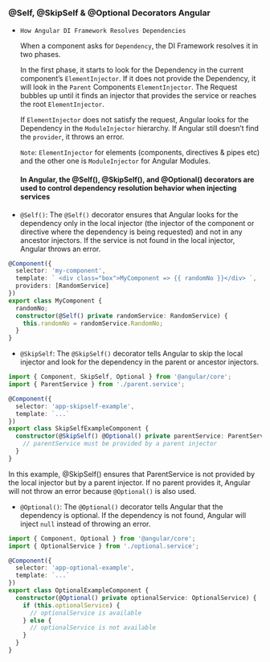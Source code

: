 ### @Self, @SkipSelf & @Optional Decorators Angular

- `How Angular DI Framework Resolves Dependencies`

  When a component asks for `Dependency`, the DI Framework resolves it in two phases.

  In the first phase, it starts to look for the Dependency in the current component’s `ElementInjector`. If it does not provide the Dependency, it will look in the `Parent` Components `ElementInjector`. The Request bubbles up until it finds an injector that provides the service or reaches the root `ElementInjector`.

  If `ElementInjector` does not satisfy the request, Angular looks for the Dependency in the `ModuleInjector` hierarchy. If Angular still doesn’t find the `provider`, it throws an error.

  `Note`: `ElementInjector` for elements (components, directives & pipes etc) and the other one is `ModuleInjector` for Angular Modules.

  #### In Angular, the @Self(), @SkipSelf(), and @Optional() decorators are used to control dependency resolution behavior when injecting services

- `@Self()`: The `@Self()` decorator ensures that Angular looks for the dependency only in the local injector (the injector of the component or directive where the dependency is being requested) and not in any ancestor injectors. If the service is not found in the local injector, Angular throws an error.

```ts
@Component({
  selector: 'my-component',
  template: ` <div class="box">MyComponent => {{ randomNo }}</div> `,
  providers: [RandomService]
})
export class MyComponent {
  randomNo;
  constructor(@Self() private randomService: RandomService) {
    this.randomNo = randomService.RandomNo;
  }
}
```

- `@SkipSelf`: The `@SkipSelf()` decorator tells Angular to skip the local injector and look for the dependency in the parent or ancestor injectors.

```ts
import { Component, SkipSelf, Optional } from '@angular/core';
import { ParentService } from './parent.service';

@Component({
  selector: 'app-skipself-example',
  template: `...`
})
export class SkipSelfExampleComponent {
  constructor(@SkipSelf() @Optional() private parentService: ParentService) {
    // parentService must be provided by a parent injector
  }
}
```

In this example, @SkipSelf() ensures that ParentService is not provided by the local injector but by a parent injector. If no parent provides it, Angular will not throw an error because `@Optional()` is also used.

- `@Optional()`: The `@Optional()` decorator tells Angular that the dependency is optional. If the dependency is not found, Angular will inject `null` instead of throwing an error.

```ts
import { Component, Optional } from '@angular/core';
import { OptionalService } from './optional.service';

@Component({
  selector: 'app-optional-example',
  template: `...`
})
export class OptionalExampleComponent {
  constructor(@Optional() private optionalService: OptionalService) {
    if (this.optionalService) {
      // optionalService is available
    } else {
      // optionalService is not available
    }
  }
}
```
